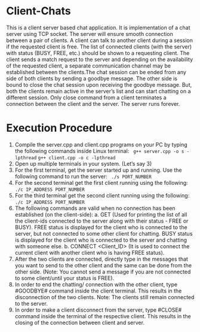 # Client-Chats
This is a client server based chat application. It is implementation of a chat server using TCP socket. The server will ensure smooth connection between a pair of clients. A client can talk to another client during a session if the requested client is free. The list of connected clients (with the server) with status (BUSY, FREE, etc.) should be shown to a requesting client. The client sends a match request to the server and depending on the availability of the requested client, a separate communication channel may be established between the clients.The chat session can be ended from any side of both clients by sending a goodbye message. The other side is bound to close the chat session upon receiving the goodbye message. But, both the clients remain active in the server’s list and can start chatting on a different session. Only close command from a client terminates a connection between the client and the server. The server runs forever.

# Execution Procedure
1. Compile the server.cpp and client.cpp programs on your PC by typing the following
commands inside Linux terminal:
``` g++ server.cpp -o s -lpthread```
```g++ client.cpp -o c -lpthread```
2. Open up multiple terminals in your system. (Let’s say 3)
3. For the first terminal, get the server started up and running. Use the following command
to run the server:
``` ./s PORT_NUMBER```
4. For the second terminal get the first client running using the following:
```./c IP_ADDRESS PORT_NUMBER```
5. For the third terminal get the second client running using the following:
```./c IP_ADDRESS PORT_NUMBER```
6. The following commands are valid when no connection has been established (on the
client-side):
a. GET (Used for printing the list of all the client-ids connected to
the server along with their status - FREE or BUSY). FREE status is
displayed for the client who is connected to the server, but not
connected to some other client for chatting. BUSY status is
displayed for the client who is connected to the server and
chatting with someone else.
b. CONNECT <Client_ID> (It is used to connect the current client with
another client who is having FREE status).
7. After the two clients are connected, directly type in the messages that you want to send to
the other client and the same can be done from the other side. (Note: You cannot send a
message if you are not connected to some client/until your status is FREE).
8. In order to end the chatting/ connection with the other client, type #GOODBYE#
command inside the client terminal. This results in the disconnection of the two clients.
Note: The clients still remain connected to the server.
9. In order to make a client disconnect from the server, type #CLOSE# command inside the
terminal of the respective client. This results in the closing of the connection between
client and server.
